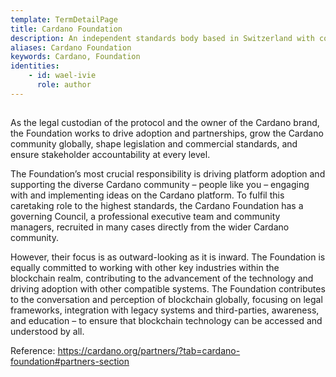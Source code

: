 ```yaml
---
template: TermDetailPage
title: Cardano Foundation
description: An independent standards body based in Switzerland with core responsibilities to oversee and supervise the development of Cardano and its ecosystem.
aliases: Cardano Foundation
keywords: Cardano, Foundation
identities: 
    - id: wael-ivie
      role: author
---
```

##

As the legal custodian of the protocol and the owner of the Cardano brand, the Foundation works to drive adoption and partnerships, grow the Cardano community globally, shape legislation and commercial standards, and ensure stakeholder accountability at every level.

The Foundation’s most crucial responsibility is driving platform adoption and supporting the diverse Cardano community – people like you – engaging with and implementing ideas on the Cardano platform. To fulfil this caretaking role to the highest standards, the Cardano Foundation has a governing Council, a professional executive team and community managers, recruited in many cases directly from the wider Cardano community.

However, their focus is as outward-looking as it is inward. The Foundation is equally committed to working with other key industries within the blockchain realm, contributing to the advancement of the technology and driving adoption with other compatible systems. The Foundation contributes to the conversation and perception of blockchain globally, focusing on legal frameworks, integration with legacy systems and third-parties, awareness, and education – to ensure that blockchain technology can be accessed and understood by all.

Reference:
https://cardano.org/partners/?tab=cardano-foundation#partners-section